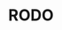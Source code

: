 ---
layout: "pages/gdpr.njk"

title: 'RODO'
description: 'Informacje o przetwarzaniu danych osobowych i ochronie prywatności w Hotelu Chateau Orlice. Przestrzegamy zasad RODO.'
permalink: 'pl/gdpr/'


landing:
  breadcrumbsHome: Strona główna
  breadcrumbsCurrent: RODO

  heading: RODO

  mouseIconAlt: Ikona myszki komputerowej

  imageUrl: /assets/images/gdpr/gdpr.jpg
  imageAlt: Kobieta trzymająca papierowe dokumenty


contentOne:
    topper: RODO
    heading: Polityka ochrony danych osobowych

    items:
        - text: Państwa dane są przetwarzane zgodnie z ustawą nr 101/2000 Dz.U. o ochronie danych osobowych, a także zgodnie z rozszerzającym i ujednolicającym rozporządzeniem RODO w formie dyrektywy (UE) 2016/679, która zastępuje pierwotną ustawę nr 101/2000 Dz.U. i dyrektywę 95/46/WE.
    
        - heading: Administrator danych osobowych
          text: Administratorem danych osobowych jest EYWAN s.r.o., z siedzibą pod adresem Orlice 1, 56151 Letohrad, IČO 27544192, i jako administrator przetwarzamy następujące Państwa dane osobowe - imię, nazwisko, e-mail i numer telefonu.
    
        - heading: Cel zbierania danych osobowych
          text: Dane osobowe muszą być przetwarzane w celu obsługi Państwa zapytania lub prośby. Dane te są przetwarzane przez administratora przez prawdopodobny czas trwania Państwa zainteresowania (maksymalnie 5 lat) lub przez czas trwania współpracy.
    
        - heading: Państwa prawa
          text: "Prosimy pamiętać, że zgodnie z rozporządzeniem (UE) 2016/679 (zwanym RODO) i ustawą o ochronie danych osobowych mają Państwo prawo do:"
          
          subitems:
            - text: wycofania zgody w dowolnym momencie
            - text: żądania od nas informacji, jakie Państwa dane osobowe przetwarzamy
            - text: żądania od nas wyjaśnień dotyczących przetwarzania danych osobowych
            - text: żądania od nas dostępu do tych danych oraz ich aktualizacji lub poprawienia
            - text: w przypadku wątpliwości co do przestrzegania obowiązków związanych z przetwarzaniem danych osobowych, zwrócenia się do nas lub do Urzędu Ochrony Danych Osobowych
---